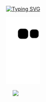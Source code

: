 <!-- <style type="text/css" rel="stylesheet">
#card {
  display: flex;
}
  
#toplang {
  margin-left: 30px;  
}
</style> -->

[![Typing SVG](https://readme-typing-svg.demolab.com?font=Fira+Code&pause=1000&color=2D439CE6&width=435&lines=Hi+I'm+ligdy)](https://git.io/typing-svg)

<!-- <p align="left">  
  <img src="https://count.getloli.com/get/@ligdy7?theme=rule34">
</p> -->


<!-- <p align="left">
  <img height="300" src="./assets/code.gif" />
</p> -->

<p align="left">
  <img height="185" src="./assets/github-contribution-grid-snake.svg" />
</p>



<!-- 
https://raw.githubusercontent.com/ligdy7/ligdy7/main/assets/github-contribution-grid-snake.svg -->

<p>
<!--   <img height="160" src="https://github-readme-stats.vercel.app/api?username=ligdy7&show_icons=true" /> -->
  &emsp;
  <img height="160" src="https://github-readme-stats.vercel.app/api/top-langs/?username=ligdy7" />
</p>



